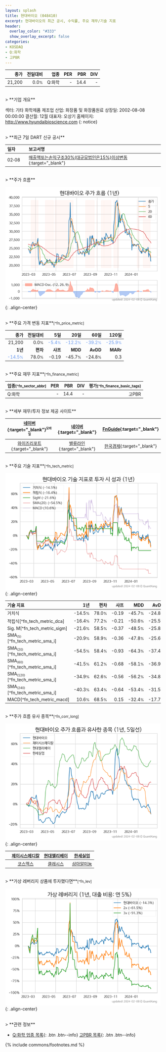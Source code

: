 ```yaml
---
layout: splash
title: 현대바이오 (048410)
excerpt: 현대바이오의 최근 공시, 수익률, 주요 재무/기술 지표
header:
  overlay_color: "#333"
  show_overlay_excerpt: false
categories:
- KOSDAQ
- Q:화학
- 고PBR
---
```


| **종가** | **전일대비** | **업종** | **PER** | **PBR** | **DIV** |
| -------: | -----------: | -------: | ------: | ------: | ------: |
| 21,200 | 0.0<small>%</small> | Q:화학 | - | 14.4 | - |

<!-- more -->

<br>
> **기업 개요**<a id="company"></a>

섹터: 기타 화학제품 제조업  산업: 화장품 및 화장품원료  상장일: 2002-08-08 00:00:00  결산월: 12월  대표자: 오상기  홈페이지: http://www.hyundaibioscience.com  {: notice}

<br>
> **최근 7일 DART 신규 공시**<a id="dart"></a>

| **일자** |      | **보고서명** |
| :------- | :--- | :----------- |
| 02&#x2011;08 | | [매출액또는손익구조30%(대규모법인은15%)이상변동              ](https://dart.fss.or.kr/dsaf001/main.do?rcpNo=20240208901251){:target="_blank"} |

<br>
> **주가 흐름**<a id="price"></a>

![048410](/stock/images/048410.png){: .align-center}

<br>
> **주요 가격 변동 지표**<small>[^fn_price_metric]</small>

| **종가** | **전일대비** | **5일** | **20일** | **60일** | **120일** |
| -------: | -----------: | ------: | -------: | -------: | --------: |
| 21,200 | 0.0<small>%</small> | <span style="color: cornflowerblue">-5.4<small>%</small></span> | <span style="color: cornflowerblue">-12.2<small>%</small></span> | <span style="color: cornflowerblue">-39.2<small>%</small></span> | <span style="color: cornflowerblue">-25.9<small>%</small></span> |
| **1년** | **편차** | **샤프** | **MDD** | **AvDD** | **MARr** |
| <span style="color: cornflowerblue">-14.5<small>%</small></span> | 78.0<small>%</small> | -0.19 | -45.7<small>%</small> | -24.8<small>%</small> | 0.3 |

<br>
> **주요 재무 지표**<small>[^fn_finance_metric]</small>

| **업종**<small>[^fn_sector_abbr]</small> | **PER** | **PBR** | **DIV** | **평가**<small>[^fn_finance_basic_tags]</small> |
| :--------------------------------------- | ------: | ------: | ------: | ----------------------------------------------: |
| Q:화학 | - | 14.4 | - | 고PBR |

<br>
> **세부 재무/투자 정보 제공 사이트**

| [네이버](https://m.stock.naver.com/domestic/stock/048410/finance/summary){:target="_blank"}<sup><small>모바일</small></sup> | [네이버](https://finance.naver.com/item/coinfo.naver?code=048410){:target="_blank"} | [FnGuide](https://comp.fnguide.com/SVO2/ASP/SVD_Invest.asp?gicode=A048410&MenuYn=Y){:target="_blank"} |
| :---: | :---: | :---: |
| [와이즈리포트](https://comp.wisereport.co.kr/company/c1040001.aspx?cmp_cd=048410){:target="_blank"} | [밸류라인](https://www.valueline.co.kr/finance/summary/048410){:target="_blank"} | [한국경제](https://markets.hankyung.com/stock/048410/financial-summary){:target="_blank"} |

<br>
> **주요 기술 지표**<small>[^fn_tech_metric]</small>


![048410](/stock/images/048410_tech.png){: .align-center}

| **기술 지표** | **1년** | **편차** | **샤프** | **MDD** | **AvDD** |
| :------------ | ------: | -----------: | -------: | ------: | -------: |
| 거치식 | -14.5<small>%</small> | 78.0<small>%</small> | -0.19 | -45.7<small>%</small> | -24.8<small>%</small> |
| 적립식[^fn_tech_metric_dca] | -16.4<small>%</small> | 77.2<small>%</small> | -0.21 | -50.6<small>%</small> | -25.5<small>%</small> |
| Sig. M[^fn_tech_metric_sigm] | -21.6<small>%</small> | 58.5<small>%</small> | -0.37 | -48.5<small>%</small> | -25.8<small>%</small> |
| SMA<small><sub>(5)</sub></small>[^fn_tech_metric_sma_i] | -20.9<small>%</small> | 58.9<small>%</small> | -0.36 | -47.8<small>%</small> | -25.6<small>%</small> |
| SMA<small><sub>(20)</sub></small>[^fn_tech_metric_sma_i] | -54.5<small>%</small> | 58.4<small>%</small> | -0.93 | -64.3<small>%</small> | -37.4<small>%</small> |
| SMA<small><sub>(60)</sub></small>[^fn_tech_metric_sma_i] | -41.5<small>%</small> | 61.2<small>%</small> | -0.68 | -58.1<small>%</small> | -36.9<small>%</small> |
| SMA<small><sub>(120)</sub></small>[^fn_tech_metric_sma_i] | -34.9<small>%</small> | 62.6<small>%</small> | -0.56 | -56.2<small>%</small> | -34.8<small>%</small> |
| SMA<small><sub>(240)</sub></small>[^fn_tech_metric_sma_i] | -40.3<small>%</small> | 63.4<small>%</small> | -0.64 | -53.4<small>%</small> | -31.5<small>%</small> |
| MACD[^fn_tech_metric_macd] | 10.6<small>%</small> | 68.5<small>%</small> | 0.15 | -32.4<small>%</small> | -17.7<small>%</small> |

<br>
> **주가 흐름 유사 종목**<a id="corr"></a><small>[^fn_corr_long]</small>

![048410](/stock/images/048410_corr.png){: .align-center}

|       | [제이시스메디칼](/287410/) | [현대엘리베이](/017800/) | [한세실업](/105630/) |
| :---: | :------------------------------------: | :------------------------------------: | :------------------------------------: |
|       | [코스맥스](/192820/) | [클래시스](/214150/) | [삼아알미늄](/006110/) |

<br>
> **가상 레버리지 상품에 투자했다면**<a id="2x"></a><small>[^fn_lev]</small>

![048410](/stock/images/048410_2x.png){: .align-center}

<br>
> **관련 정보**

- [Q:화학 업종 목록](/stats/sector/kosdaq_업종_화학_종목/){: .btn .btn--info} [고PBR 목록](/fn/fn_high_pbr/){: .btn .btn--info}

{% include commons/footnotes.md %}